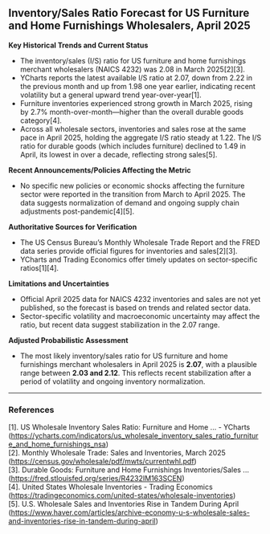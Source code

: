 ## Inventory/Sales Ratio Forecast for US Furniture and Home Furnishings Wholesalers, April 2025

**Key Historical Trends and Current Status**
- The inventory/sales (I/S) ratio for US furniture and home furnishings merchant wholesalers (NAICS 4232) was 2.08 in March 2025[2][3].
- YCharts reports the latest available I/S ratio at 2.07, down from 2.22 in the previous month and up from 1.98 one year earlier, indicating recent volatility but a general upward trend year-over-year[1].
- Furniture inventories experienced strong growth in March 2025, rising by 2.7% month-over-month—higher than the overall durable goods category[4].
- Across all wholesale sectors, inventories and sales rose at the same pace in April 2025, holding the aggregate I/S ratio steady at 1.22. The I/S ratio for durable goods (which includes furniture) declined to 1.49 in April, its lowest in over a decade, reflecting strong sales[5].

**Recent Announcements/Policies Affecting the Metric**
- No specific new policies or economic shocks affecting the furniture sector were reported in the transition from March to April 2025. The data suggests normalization of demand and ongoing supply chain adjustments post-pandemic[4][5].

**Authoritative Sources for Verification**
- The US Census Bureau’s Monthly Wholesale Trade Report and the FRED data series provide official figures for inventories and sales[2][3].
- YCharts and Trading Economics offer timely updates on sector-specific ratios[1][4].

**Limitations and Uncertainties**
- Official April 2025 data for NAICS 4232 inventories and sales are not yet published, so the forecast is based on trends and related sector data.
- Sector-specific volatility and macroeconomic uncertainty may affect the ratio, but recent data suggest stabilization in the 2.07 range.

**Adjusted Probabilistic Assessment**
- The most likely inventory/sales ratio for US furniture and home furnishings merchant wholesalers in April 2025 is **2.07**, with a plausible range between **2.03 and 2.12**. This reflects recent stabilization after a period of volatility and ongoing inventory normalization.

---

### References
[1]. US Wholesale Inventory Sales Ratio: Furniture and Home ... - YCharts (https://ycharts.com/indicators/us_wholesale_inventory_sales_ratio_furniture_and_home_furnishings_nsa)  
[2]. Monthly Wholesale Trade: Sales and Inventories, March 2025 (https://census.gov/wholesale/pdf/mwts/currentwhl.pdf)  
[3]. Durable Goods: Furniture and Home Furnishings Inventories/Sales ... (https://fred.stlouisfed.org/series/R4232IM163SCEN)  
[4]. United States Wholesale Inventories - Trading Economics (https://tradingeconomics.com/united-states/wholesale-inventories)  
[5]. U.S. Wholesale Sales and Inventories Rise in Tandem During April (https://www.haver.com/articles/archive-economy-u-s-wholesale-sales-and-inventories-rise-in-tandem-during-april)